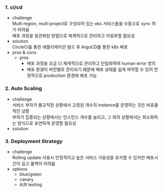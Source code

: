 ### 1. ci/cd
- challenge <br>
 Multi region, multi project로 구성되어 있는 eks 서비스들을 수동으로 sync 하기 어려움 <br>
 배포 과정을 일관화된 방법으로 체계적으로 관리하고 자동화할 필요성 <br>
- solution <br>
 CircleCi를 통한 애플리케이션 빌드 후 ArgoCD를 통한 k8s 배포
- pros & cons <br>
  - pros
    - 배포 과정을 조금 더 체계적으로 관리하고 단일화하여 human error 방지
    - 배포 환경이 버전별로 관리되기 떄문에 배포 상태를 쉽게 파악할 수 있어 안정적으로 production 환경에 배포 가능

### 2. Auto Scaling
- challenge <br>
 서비스 부하가 불규칙한 상황에서 고정된 개수의 instance를 운영하는 것은 비효율적인 상황 <br>
 부하가 집중되는 상황에서는 인스턴스 개수를 늘리고, 그 외의 상황에서는 최소화하는 방식으로 유연하게 운영할 필요성 <br>
- solution <br>

### 3. Deployment Strategy
- challenge <br>
 Rolling update 사용시 안정적이고 높은 서비스 가용성을 유지할 수 있지만 배포시간이 길고 롤백이 어려움 <br>
- options <br>
  - blue/green <br>
  - canary <br>
  - A/B testing <br>
